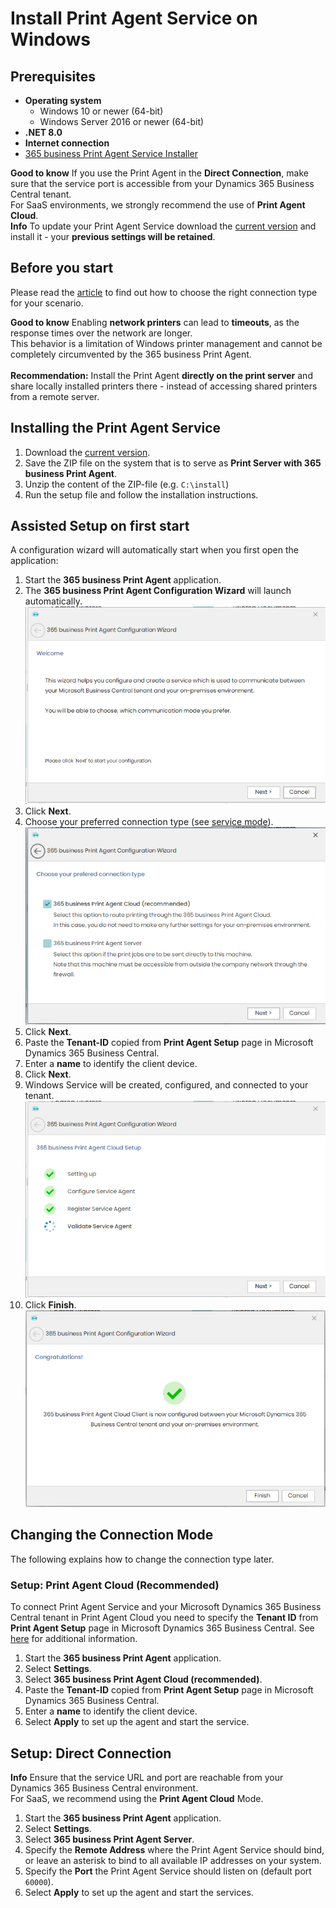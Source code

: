 # Install Print Agent Service on Windows

## Prerequisites

- **Operating system**
  - Windows 10 or newer (64-bit)
  - Windows Server 2016 or newer (64-bit)
- **.NET 8.0**
- **Internet connection**
- [365 business Print Agent Service Installer](https://365businessapi.com/api/SoftwareDownload?AppId=c2e7d99c-d3c6-4ecc-9c6b-7be4048b41a9)

<div class="alert alert-notice">
    <i class="fa-duotone fa-solid fa-lightbulb fa-xl"></i>
    <strong>Good to know</strong>
	If you use the Print Agent in the <b>Direct Connection</b>, make sure that the service port is accessible from your Dynamics 365 Business Central tenant.<br>
	For SaaS environments, we strongly recommend the use of <strong>Print Agent Cloud</strong>.
</div>

<div class="alert alert-info">
    <i class="fa-duotone fa-solid fa-circle-info fa-xl"></i>
    <strong>Info</strong>
	To update your Print Agent Service download the <a href="https://365businessapi.com/api/SoftwareDownload?AppId=c2e7d99c-d3c6-4ecc-9c6b-7be4048b41a9">current version</a> and install it - your <b>previous settings will be retained</b>.
</div>

## Before you start

Please read the [article](print-agent-whatis.md#architecture) to find out how to choose the right connection type for your scenario.

<div class="alert alert-notice">
    <i class="fa-duotone fa-solid fa-lightbulb fa-xl"></i>
    <strong>Good to know</strong>
	Enabling <b>network printers</b> can lead to <b>timeouts</b>, as the response times over the network are longer. <br>
	This behavior is a limitation of Windows printer management and cannot be completely circumvented by the 365 business Print Agent.<br><br>
	<b>Recommendation:</b> Install the Print Agent <b>directly on the print server</b> and share locally installed printers there - instead of accessing shared printers from a remote server.
</div>

##  Installing the Print Agent Service

 1. Download the [current version](https://365businessapi.com/api/SoftwareDownload?AppId=c2e7d99c-d3c6-4ecc-9c6b-7be4048b41a9).
 2. Save the ZIP file on the system that is to serve as **Print Server with 365 business Print Agent**.
 3. Unzip the content of the ZIP-file (e.g. `C:\install`)
 4. Run the setup file and follow the installation instructions.

## Assisted Setup on first start

A configuration wizard will automatically start when you first open the application:

 1. Start the **365 business Print Agent** application.
 2. The **365 business Print Agent Configuration Wizard** will launch automatically.<br>
 ![Step 1](/assets/images/365-business-print-agent/7fce036f0be32ae6276110bb38a0abc8f5b967f91b12364a4ba2c58292c2ace8.png)  
 3. Click **Next**.
 4. Choose your preferred connection type (see [service mode](print-agent-whatis.md#architecture)).<br>
 ![Step 2](/assets/images/365-business-print-agent/c43ddc32c15333a24a27400b82d42c2511fe4f269bea578756a371f35b0e946d.png)  
 5. Click **Next**.
 6. Paste the **Tenant-ID** copied from **Print Agent Setup** page in Microsoft Dynamics 365 Business Central.
 7. Enter a **name** to identify the client device.
 8. Click **Next**.
 9. Windows Service will be created, configured, and connected to your tenant.<br>
 ![Step 4](/assets/images/365-business-print-agent/61c0bdbed1a0465a3106089a86114b982c3d707fff7c245fc775988092e0dcf3.png)
 1.  Click **Finish**.<br>
 ![Step 5](/assets/images/365-business-print-agent/8f5fed48cbf63384f8984bd97134af87bd0bc11ddaeaeedebb56b60e6124e6d8.png)  


## Changing the Connection Mode

The following explains how to change the connection type later.

### Setup: Print Agent Cloud (Recommended)

To connect Print Agent Service and your Microsoft Dynamics 365 Business Central tenant in Print Agent Cloud you need to specify the **Tenant ID** from **Print Agent Setup** page in Microsoft Dynamics 365 Business Central. See [here](setup.md) for additional information.

 1. Start the **365 business Print Agent** application.
 2. Select **Settings**.
 3. Select **365 business Print Agent Cloud (recommended)**.
 4. Paste the **Tenant-ID** copied from **Print Agent Setup** page in Microsoft Dynamics 365 Business Central.
 5. Enter a **name** to identify the client device.
 6. Select **Apply** to set up the agent and start the service.

## Setup: Direct Connection

<div class="alert alert-info">
    <i class="fa-duotone fa-solid fa-circle-info fa-xl"></i>
    <strong>Info</strong>
	Ensure that the service URL and port are reachable from your Dynamics 365 Business Central environment.<br>
	For SaaS, we recommend using the <b>Print Agent Cloud</b> Mode.
</div>

 1. Start the **365 business Print Agent** application.
 2. Select **Settings**.
 3. Select **365 business Print Agent Server**.
 4. Specify the **Remote Address** where the Print Agent Service should bind, or leave an asterisk to bind to all available IP addresses on your system.
 5. Specify the **Port** the Print Agent Service should listen on (default port `60000`).
 6. Select **Apply** to set up the agent and start the services.

